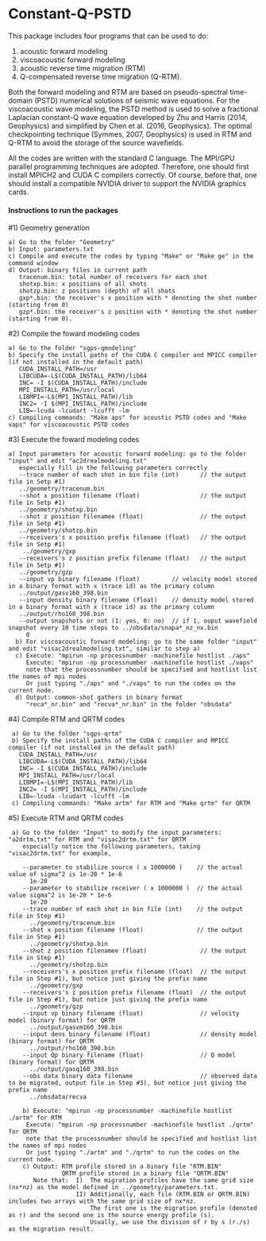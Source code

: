 # Constant-Q-PSTD

This package includes four programs that can be used to do:

1) acoustic forward modeling
2) viscoacoustic forward modeling
3) acoustic reverse time migration (RTM)
4) Q-compensated reverse time migration (Q-RTM).

Both the forward modeling and RTM are based on pseudo-spectral time-domain (PSTD) numerical solutions of seismic wave equations. For the viscoacoustic wave modeling, the PSTD method is used to solve a fractional Laplacian constant-Q wave equation developed by Zhu and Harris (2014, Geophysics) and simplified by Chen et al. (2016, Geophysics). The optimal checkpointing technique (Symmes, 2007, Geophysics) is used in RTM and Q-RTM to avoid the storage of the source wavefields. 

All the codes are written with the standard C language. The MPI/GPU parallel programming techniques are adopted. Therefore, one should first install MPICH2 and CUDA C compilers correctly. Of course, before that, one should install a compatible NVIDIA driver to support the NVIDIA graphics cards.

#### Instructions to run the packages ###

#1) Geometry generation

    a) Go to the folder "Geometry"
    b) Input: parameters.txt
    c) Compile and execute the codes by typing "Make" or "Make ge" in the command window
    d) Output: binary files in current path 
       tracenum.bin: total number of receivers for each shot
       shotxp.bin: x positions of all shots
       shotzp.bin: z positions (depth) of all shots
       gxp*.bin: the receiver's x position with * denoting the shot number (starting from 0)
       gzp*.bin: the receiver's z position with * denoting the shot number (starting from 0).

#2) Compile the foward modeling codes

    a) Go to the folder "sgps-qmodeling"
    b) Specify the install paths of the CUDA C compiler and MPICC compiler (if not installed in the default path) 
       CUDA_INSTALL_PATH=/usr
       LIBCUDA=-L$(CUDA_INSTALL_PATH)/lib64
       INC= -I $(CUDA_INSTALL_PATH)/include
       MPI_INSTALL_PATH=/usr/local
       LIBMPI=-L$(MPI_INSTALL_PATH)/lib
       INC2= -I $(MPI_INSTALL_PATH)/include
       LIB=-lcuda -lcudart -lcufft -lm
    c) Compiling commands: "Make aps" for acoustic PSTD codes and "Make vaps" for viscoacoustic PSTD codes
  
 #3) Execute the foward modeling codes
 
    a) Input parameters for acoustic forward modeling: go to the folder "input" and edit "ac2drealmodeling.txt" 
       especially fill in the following parameters correctly     
       --trace number of each shot in bin file (int)      // the output file in Setp #1)
       ../geometry/tracenum.bin
       --shot x position filename (float)                 // the output file in Setp #1)
       ../geometry/shotxp.bin
       --shot z position filenamee (float)                // the output file in Setp #1)
       ../geometry/shotzp.bin
       --receivers's x position prefix filename (float)   // the output file in Setp #1)
        ../geometry/gxp
       --receivers's z position prefix filename (float)   // the output file in Setp #1)
       ../geometry/gzp
       --input vp binary filename (float)         // velocity model stored in a binary format with x (trace id) as the primary column
       ../output/gasv160_398.bin
       --input density binary filename (float)    // density model stored in a binary format with x (trace id) as the primary column
       ../output/rho160_398.bin
       --output snapshots or not (1: yes, 0: no)  // if 1, ouput wavefield snapshot every 10 time steps to ../obsdata/snapa*_nz_nx.bin
         0
      b) For viscoacoustic forward modeling: go to the same folder "input" and edit "visac2drealmodeling.txt", similar to step a)
      c) Execute: "mpirun -np processnumber -machinefile hostlist ./aps" 
         Execute: "mpirun -np processnumber -machinefile hostlist ./vaps" 
         note that the processnumber should be specified and hostlist list the names of mpi nodes
         Or just typing "./aps" and "./vaps" to run the codes on the current node.
      d) Output: common-shot gathers in binary format
         "reca*_nr.bin" and "recva*_nr.bin" in the folder "obsdata"
         
   #4) Compile RTM and QRTM codes
   
     a) Go to the folder "sgps-qrtm"
     b) Specify the install paths of the CUDA C compiler and MPICC compiler (if not installed in the default path) 
       CUDA_INSTALL_PATH=/usr
       LIBCUDA=-L$(CUDA_INSTALL_PATH)/lib64
       INC= -I $(CUDA_INSTALL_PATH)/include
       MPI_INSTALL_PATH=/usr/local
       LIBMPI=-L$(MPI_INSTALL_PATH)/lib
       INC2= -I $(MPI_INSTALL_PATH)/include
       LIB=-lcuda -lcudart -lcufft -lm
     c) Compiling commands: "Make artm" for RTM and "Make qrtm" for QRTM
     
   #5) Execute RTM and QRTM codes
   
     a) Go to the folder "Input" to modify the input parameters: "a2drtm.txt" for RTM and "visac2drtm.txt" for QRTM
        especially notice the following parameters, taking "visac2drtm.txt" for example,
        
        --parameter to stabilize source ( x 1000000 )    // the actual value of sigma^2 is 1e-20 * 1e-6
          1e-20
        --parameter to stabilize receiver ( x 1000000 )  // the actual value sigma^2 is 1e-20 * 1e-6
          1e-20
        --trace number of each shot in bin file (int)    // the output file in Step #1)
          ../geometry/tracenum.bin
        --shot x position filename (float)               // the output file in Step #1)
          ../geometry/shotxp.bin
        --shot z position filenamee (float)               // the output file in Step #1)
          ../geometry/shotzp.bin
        --receivers's x position prefix filename (float)  // the output file in Step #1), but notice just giving the prefix name
          ../geometry/gxp
        --receivers's z position prefix filename (float)  // the output file in Step #1), but notice just giving the prefix name
          ../geometry/gzp
        --input vp binary filename (float)                // velocity model (binary format) for QRTM
          ../output/gasvm160_398.bin
        --input dens binary filename (float)              // density model (binary format) for QRTM
          ../output/rho160_398.bin
        --input Qp binary filename (float)                // Q model (binary format) for QRTM
          ../output/gasq160_398.bin
        --obs data binary data filename                   // observed data to be migrated, output file in Step #3), but notice just giving the prefix name
          ../obsdata/recva
          
        b) Execute: "mpirun -np processnumber -machinefile hostlist ./artm" for RTM 
         Execute: "mpirun -np processnumber -machinefile hostlist ./qrtm" for QRTM 
         note that the processnumber should be specified and hostlist list the names of mpi nodes
         Or just typing "./artm" and "./qrtm" to run the codes on the current node.
        c) Output: RTM profile stored in a binary file "RTM.BIN"
                   QRTM profile stored in a binary file "QRTM.BIN"
           Note that:  I)  The migration profiles have the same grid size (nx*nz) as the model defined in ../geometry/parameters.txt.
                       II) Additionally, each file (RTM.BIN or QRTM.BIN) includes two arrays with the same grid size of nx*nz.
                           The first one is the migration profile (denoted as r) and the second one is the source energy profile (s). 
                           Usually, we use the division of r by s (r./s) as the migration result.
                       
           
    
     
      

       




